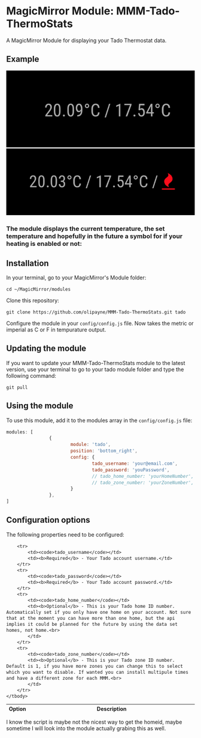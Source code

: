 # MagicMirror Module: MMM-Tado-ThermoStats
A MagicMirror Module for displaying your Tado Thermostat data.

## Example

![](example.png) ![](example2.png)

### The module displays the current temperature, the set temperature and hopefully in the future a symbol for if your heating is enabled or not:

## Installation

In your terminal, go to your MagicMirror's Module folder:
````
cd ~/MagicMirror/modules
````

Clone this repository:
````
git clone https://github.com/olipayne/MMM-Tado-ThermoStats.git tado
````

Configure the module in your `config/config.js` file. Now takes the metric or imperial as C or F in tempurature output.

## Updating the module

If you want to update your MMM-Tado-ThermoStats module to the latest version, use your terminal to go to your tado module folder and type the following command:

````
git pull
```` 

## Using the module

To use this module, add it to the modules array in the `config/config.js` file:
````javascript
modules: [
                {
                        module: 'tado',
                        position: 'bottom_right',
                        config: {
                                tado_username: 'your@email.com',
                                tado_password: 'youPassword',
                                // tado_home_number: 'yourHomeNumber', //Only needed if you have more than one home on your account
                                // tado_zone_number: 'yourZoneNumber', //Only needed if you have more than one zone on your account
                        }
                },
]
````

## Configuration options

The following properties need to be configured:


<table width="100%">
    <!-- why, markdown... -->
    <thead>
        <tr>
            <th>Option</th>
            <th width="100%">Description</th>
        </tr>
    <thead>
    <tbody>

        <tr>
            <td><code>tado_username</code></td>
            <td><b>Required</b> - Your Tado account username.</td>
        </tr>
        <tr>
            <td><code>tado_password</code></td>
            <td><b>Required</b> - Your Tado account password.</td>
        </tr>
        <tr>
            <td><code>tado_home_number</code></td>
            <td><b>Optional</b> - This is your Tado home ID number. Automatically set if you only have one home on your account. Not sure that at the moment you can have more than one home, but the api implies it could be planned for the future by using the data set homes, not home.<br>
            </td>
        </tr>
        <tr>
            <td><code>tado_zone_number</code></td>
            <td><b>Optional</b> - This is your Tado zone ID number. Default is 1, if you have more zones you can change this to select which you want to disable. If wanted you can install multipule times and have a different zone for each MMM.<br>
            </td>
        </tr>
    </tbody>
</table>

I know the script is maybe not the nicest way to get the homeid, maybe sometime I will look into the module actually grabing this as well.

